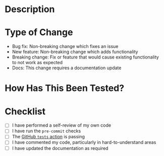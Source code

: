 # Description
<!-- Please include a summary of the change, which issue is fixed - if any, and any relevant motivation or other context. -->

# Type of Change
<!-- Please delete types of changes that do not apply. -->
* Bug fix: Non-breaking change which fixes an issue
* New feature: Non-breaking change which adds functionality
* Breaking change: Fix or feature that would cause existing functionality to not work as expected
* Docs: This change requires a documentation update

# How Has This Been Tested?
<!-- Please describe the tests that you ran to verify your changes. -->

# Checklist
* [ ] I have performed a self-review of my own code
* [ ] I have run the `pre-commit` checks
* [ ] The [GitHub `tests` action](https://github.com/mepland/chance_of_showers/actions/workflows/tests.yml) is passing
* [ ] I have commented my code, particularly in hard-to-understand areas
* [ ] I have updated the documentation as required

<!-- markdownlint-disable-file -->
